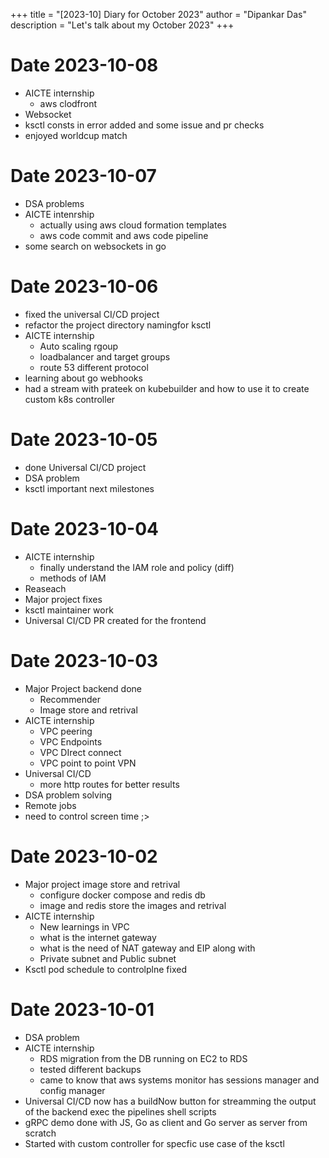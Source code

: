+++
title = "[2023-10] Diary for October 2023"
author = "Dipankar Das"
description = "Let's talk about my October 2023"
+++

# Date 2023-10-08
* AICTE internship
  * aws clodfront
* Websocket
* ksctl consts in error added and some issue and pr checks
* enjoyed worldcup match

# Date 2023-10-07
* DSA problems
* AICTE intenrship
  * actually using aws cloud formation templates
  * aws code commit and aws code pipeline
* some search on websockets in go

# Date 2023-10-06
* fixed the universal CI/CD project
* refactor the project directory namingfor ksctl
* AICTE internship
  * Auto scaling rgoup
  * loadbalancer and target groups
  * route 53 different protocol
* learning about go webhooks
* had a stream with prateek on kubebuilder and how to use it to create custom k8s controller

# Date 2023-10-05
* done Universal CI/CD project
* DSA problem
* ksctl important next milestones

# Date 2023-10-04
* AICTE internship
  * finally understand the IAM role and policy (diff)
  * methods of IAM
* Reaseach
* Major project fixes
* ksctl maintainer work
* Universal CI/CD PR created for the frontend

# Date 2023-10-03
* Major Project backend done
  * Recommender
  * Image store and retrival
* AICTE internship
  * VPC peering
  * VPC Endpoints
  * VPC DIrect connect
  * VPC point to point VPN
* Universal CI/CD 
  * more http routes for better results
* DSA problem solving
* Remote jobs
* need to control screen time ;>

# Date 2023-10-02
* Major project image store and retrival
  * configure docker compose and redis db
  * image and redis store the images and retrival
* AICTE internship
  * New learnings in VPC
  * what is the internet gateway
  * what is the need of NAT gateway and EIP along with
  * Private subnet and Public subnet
* Ksctl pod schedule to controlplne fixed

# Date 2023-10-01
* DSA problem
* AICTE internship
  * RDS migration from the DB running on EC2 to RDS
  * tested different backups
  * came to know that aws systems monitor has sessions manager and config manager
* Universal CI/CD now has a buildNow button for streamming the output of the backend exec the pipelines shell scripts
* gRPC demo done with JS, Go as client and Go server as server from scratch
* Started with custom controller for specfic use case of the ksctl
